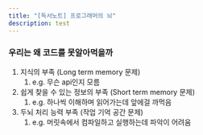 ```yaml
---
title: "[독서노트] 프로그래머의 뇌"
description: test
---
```


### 우리는 왜 코드를 못알아먹을까

1. 지식의 부족 (Long term memory 문제)
   1. e.g. 무슨 api인지 모름
2. 쉽게 찾을 수 있는 정보의 부족 (Short term memory 문제)
   1. e.g. 하나씩 이해하며 읽어가는데 앞에걸 까먹음
3. 두뇌 처리 능력 부족 (작업 기억 공간 문제)
   1. e.g. 머릿속에서 컴파일하고 실행하는데 파악이 어려움